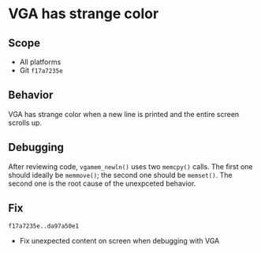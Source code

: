 # VGA has strange color

## Scope
* All platforms
* Git `f17a7235e`

## Behavior
VGA has strange color when a new line is printed and the entire screen scrolls
up.

## Debugging
After reviewing code, `vgamem_newln()` uses two `memcpy()` calls. The first one
should ideally be `memmove()`; the second one should be `memset()`. The second
one is the root cause of the unexpceted behavior.

## Fix

`f17a7235e..da97a50e1`
* Fix unexpected content on screen when debugging with VGA


